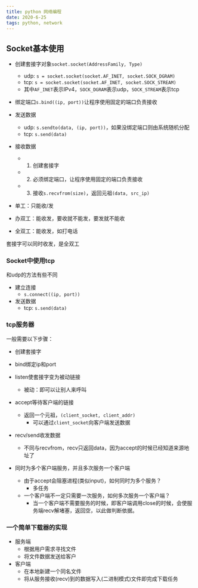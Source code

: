 ```yaml
---
title: python 网络编程
date: 2020-6-25
tags: python, network
---
```


## Socket基本使用

- 创建套接字对象`socket.socket(AddressFamily, Type)`
    * udp: `s = socket.socket(socket.AF_INET, socket.SOCK_DGRAM)`
    * tcp: `s = socket.socket(socket.AF_INET, socket.SOCK_STREAM)`
    * 其中`AF_INET`表示IPv4，`SOCK_DGRAM`表示udp，`SOCK_STREAM`表示tcp
- 绑定端口`s.bind((ip, port))`让程序使用固定的端口负责接收
- 发送数据
    * udp: `s.sendto(data, (ip, port))`，如果没绑定端口则由系统随机分配
    * tcp: `s.send(data)`
- 接收数据
    * 1. 创建套接字
    * 2. 必须绑定端口，让程序使用固定的端口负责接收
    * 3. 接收`s.recvfrom(size)`，返回元祖`(data, src_ip)`

- 单工：只能收/发
- 办双工：能收发，要收就不能发，要发就不能收
- 全双工：能收发，如打电话

套接字可以同时收发，是全双工


### Socket中使用tcp

和udp的方法有些不同

- 建立连接
    * `s.connect((ip, port))`
- 发送数据
    * tcp: `s.send(data)`


### tcp服务器

一般需要以下步骤：
- 创建套接字
- bind绑定ip和port
- listen使套接字变为被动链接
    * 被动：即可以让别人来呼叫
- accept等待客户端的链接
    * 返回一个元祖，`(client_socket, client_addr)`
        + 可以通过`client_socket`向客户端发送数据
- recv/send收发数据
    * 不同与recvfrom，recv只返回data，因为accept的时候已经知道来源地址了

- 同时为多个客户端服务，并且多次服务一个客户端
    * 由于accept会阻塞进程(类似input)，如何同时为多个服务？
        + 多任务
    * 一个客户端不一定只需要一次服务，如何多次服务一个客户端？
        + 当一个客户端不需要服务的时候，即客户端调用close的时候，会使服务端recv解堵塞，返回空，以此做判断依据。


### 一个简单下载器的实现

- 服务端
    * 根据用户需求寻找文件
    * 将文件数据发送给客户
- 客户端
    * 在本地新建一个同名文件
    * 将从服务接收(recv)到的数据写入(二进制模式)文件即完成下载任务






